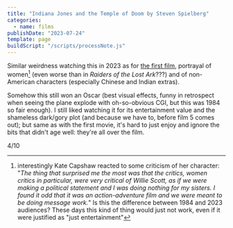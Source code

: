 ```yaml
---
title: "Indiana Jones and the Temple of Doom by Steven Spielberg"
categories:
  - name: films
publishDate: "2023-07-24"
template: page
buildScript: "/scripts/processNote.js"
---
```


Similar weirdness watching this in 2023 as for [the first film](/notes/raiders-of-the-lost-ark-by-steven-spielberg/), portrayal of women[^1] (even worse than in _Raiders of the Lost Ark_???) and of non-American characters (especially Chinese and Indian extras).

Somehow this still won an Oscar (best visual effects, funny in retrospect when seeing the plane explode with oh-so-obvious CGI, but this was 1984 so fair enough). I still liked watching it for its entertainment value and the shameless dark/gory plot (and because we have to, before film 5 comes out); but same as with the first movie, it's hard to just enjoy and ignore the bits that didn't age well: they're all over the film.

4/10

[^1]: interestingly Kate Capshaw reacted to some criticism of her character: "_The thing that surprised me the most was that the critics, women critics in particular, were very critical of Willie Scott, as if we were making a political statement and I was doing nothing for my sisters. I found it odd that it was an action-adventure film and we were meant to be doing message work._" Is this the difference between 1984 and 2023 audiences? These days this kind of thing would just not work, even if it were justified as "just entertainment"

